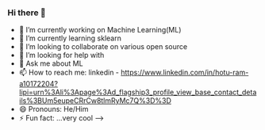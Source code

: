 ### Hi there 👋


- 🔭 I’m currently working on Machine Learning(ML)
- 🌱 I’m currently learning sklearn 
- 👯 I’m looking to collaborate on various open source
- 🤔 I’m looking for help with 
- 💬 Ask me about ML
- 📫 How to reach me: linkedin - https://www.linkedin.com/in/hotu-ram-a10172204?lipi=urn%3Ali%3Apage%3Ad_flagship3_profile_view_base_contact_details%3BUm5eupeCRrCw8tlmRyMc7Q%3D%3D
- 😄 Pronouns: He/Him
- ⚡ Fun fact: ...very cool
-->


<!--
**HotuRam/HotuRam** is a ✨ _special_ ✨ repository because its `README.md` (this file) appears on your GitHub profile.

Here are some ideas to get you started:
